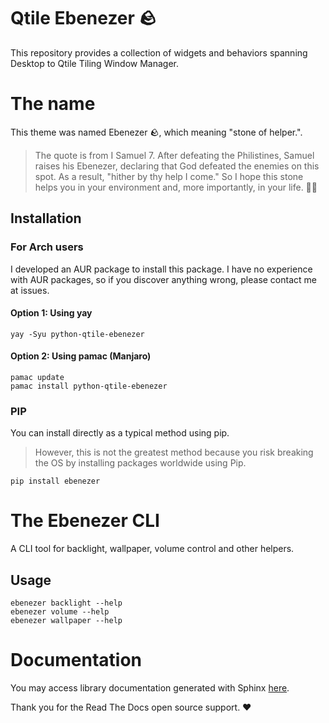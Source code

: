 # Qtile Ebenezer 🪨

This repository provides a collection of widgets and behaviors spanning Desktop to Qtile Tiling Window Manager.


# The name

This theme was named Ebenezer 🪨, which meaning "stone of helper.".

> The quote is from I Samuel 7. After defeating the Philistines, Samuel raises his Ebenezer, declaring that God defeated the enemies on this spot. As a result, "hither by thy help I come." So I hope this stone helps you in your environment and, more importantly, in your life. 🙏🏿


## Installation

### For Arch users

I developed an AUR package to install this package. I have no experience with AUR packages, so if you discover anything wrong, please contact me at issues.

#### Option 1: Using yay

```shell
yay -Syu python-qtile-ebenezer
```

#### Option 2: Using pamac (Manjaro)

```shell
pamac update
pamac install python-qtile-ebenezer
```

### PIP

You can install directly as a typical method using pip.

> However, this is not the greatest method because you risk breaking the OS by installing packages worldwide using Pip.

```shell
pip install ebenezer
```



# The Ebenezer CLI

A CLI tool for backlight, wallpaper, volume control and other helpers.

## Usage

```shell
ebenezer backlight --help
ebenezer volume --help
ebenezer wallpaper --help
```


# Documentation

You may access library documentation generated with Sphinx [here](https://qtile-ebenezer.readthedocs.io/en/latest/).

Thank you for the Read The Docs open source support. ❤️